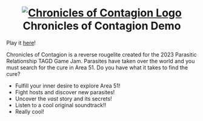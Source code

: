 <h1 align="center">
  <a href="https://pineapple120.itch.io/chronicles-of-contagion?secret=K2j7BsIASeyalQXkgQ5dsYHrIMo">
    <img src="https://i.ibb.co/4KbNWb4/Title-Front.png" alt="Chronicles of Contagion Logo">
  </a>
  <br>
  Chronicles of Contagion Demo
</h1>

Play it [here]([https://sriramgaddam5.github.io/chroniclesOfContagion](https://pineapple120.itch.io/chronicles-of-contagion?secret=K2j7BsIASeyalQXkgQ5dsYHrIMo))!

Chronicles of Contagion is a reverse rougelite created for the 2023 Parasitic Relationship TAGD Game Jam. Parasites have taken over the world and you must search for the cure in Area 51. Do you have what it takes to find the cure?

- Fulfill your inner desire to explore Area 51!
- Fight hosts and discover new parasites!
- Uncover the *vast* story and its secrets!
- Listen to a cool original soundtrack!!
- Really cool!
